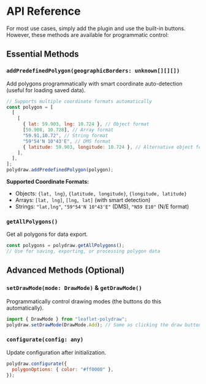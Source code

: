 # API Reference

For most use cases, simply add the plugin and use the built-in buttons. However, these methods are available for programmatic control:

## Essential Methods

### `addPredefinedPolygon(geographicBorders: unknown[][][])`

Add polygons programmatically with smart coordinate auto-detection (useful for loading saved data).

```javascript
// Supports multiple coordinate formats automatically
const polygon = [
  [
    [
      { lat: 59.903, lng: 10.724 }, // Object format
      [59.908, 10.728], // Array format
      "59.91,10.72", // String format
      "59°54'N 10°43'E", // DMS format
      { latitude: 59.903, longitude: 10.724 }, // Alternative object format
    ],
  ],
];
polydraw.addPredefinedPolygon(polygon);
```

**Supported Coordinate Formats:**

- Objects: `{lat, lng}`, `{latitude, longitude}`, `{longitude, latitude}`
- Arrays: `[lat, lng]`, `[lng, lat]` (with smart detection)
- Strings: `"lat,lng"`, `"59°54'N 10°43'E"` (DMS), `"N59 E10"` (N/E format)

### `getAllPolygons()`

Get all polygons for data export.

```javascript
const polygons = polydraw.getAllPolygons();
// Use for saving, exporting, or processing polygon data
```

## Advanced Methods (Optional)

### `setDrawMode(mode: DrawMode)` & `getDrawMode()`

Programmatically control drawing modes (the buttons do this automatically).

```javascript
import { DrawMode } from "leaflet-polydraw";
polydraw.setDrawMode(DrawMode.Add); // Same as clicking the draw button
```

### `configurate(config: any)`

Update configuration after initialization.

```javascript
polydraw.configurate({
  polygonOptions: { color: "#ff0000" },
});
```
